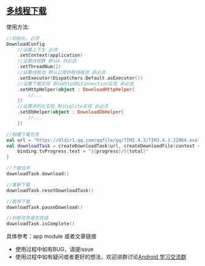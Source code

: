 ## [多线程下载](https://blog.csdn.net/tao_789456/article/details/128457971)

使用方法:

```kotlin
//初始化，必须
DownloadConfig
    //设置上下文 必须
    .setContext(application)
    //设置线程数 默认4 非必选
    .setThreadNum(2)
    //设置线程池 默认公用协程线程池 非必选
    .setExecutor(Dispatchers.Default.asExecutor())
    //设置下载实现 默认HttpURLConnection实现 非必选
    .setHttpHelper(object : DownloadHttpHelper{
        //...
    })
    //设置序列化实现 默认sqlite实现 非必须
    .setDbHelper(object : DownloadDbHelper{
        //...
    })

//构建下载任务
val url = "https://dldir1.qq.com/qqfile/qq/TIM3.4.3/TIM3.4.3.22064.exe"
val downloadTask = createDownloadTask(url, createDownloadFile(context = this, url)) { progress, total ->
    binding.tvProgress.text = "${progress}/${total}"
}

//下载任务
downloadTask.download()

//重新下载
downloadTask.resetDownloadTask()

//暂停下载
downloadTask.pauseDownload()

//判断任务是否完成
downloadTask.isComplete()
```

具体参考：app module 或者文章链接

- 使用过程中如有BUG，请提issue
- 使用过程中如有疑问或者更好的想法，欢迎进群讨论[Android 学习交流群](https://jq.qq.com/?_wv=1027&k=QmvEoGKM)